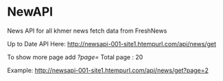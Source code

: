 # NewAPI

News API for all khmer news fetch data from FreshNews

Up to Date API Here: http://newsapi-001-site1.htempurl.com/api/news/get

To show more page add *?page=*
Total page : 20

Example: http://newsapi-001-site1.htempurl.com/api/news/get?page=2


